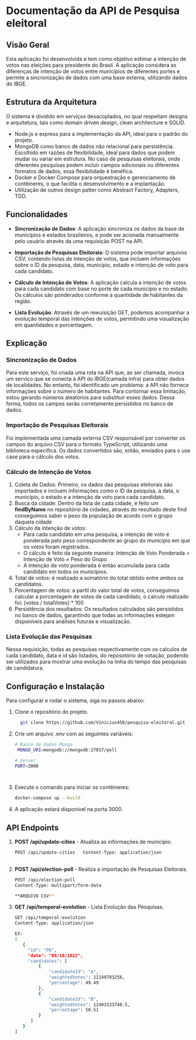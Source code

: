 # Documentação da API de Pesquisa eleitoral
## Visão Geral
Esta aplicação foi desenvolvida e tem como objetivo estimar a intenção de votos nas eleições para presidente do Brasil. A aplicação considera as diferenças de intenção de votos entre municípios de diferentes portes e permite a sincronização de dados com uma base externa, utilizando dados do IBGE.

## Estrutura da Arquitetura
O sistema é dividido em serviços desacoplados, no qual respeitam designs e arquitetura, tais como domain driven design, clean architecture e SOLID.
- Node.js e express para a implementação da API, ideal para o padrão do projeto.
- MongoDB como banco de dados não relacional para persistência. Escolhido em razões de flexibilidade, ideal para dados que podem mudar ou variar em estrutura. No caso de pesquisas eleitorais, onde diferentes pesquisas podem incluir campos adicionais ou diferentes formatos de dados, essa flexibilidade é benéfica.
- Docker e Docker Compose para orquestração e gerenciamento de contêineres, o que facilita o desenvolvimento e a implantação.
- Utilização de outros design patter como Abstract Factory, Adapters, TDD.

## Funcionalidades

- **Sincronização de Dados**: A aplicação sincroniza os dados da base de municípios e estados brasileiros, e pode ser acionada manualmente pelo usuário através da uma requisição POST na API.
  
- **Importação de Pesquisas Eleitorais**: O sistema pode importar arquivos CSV, contendo listas de intenção de votos, que incluem informações sobre o ID da pesquisa, data, município, estado e intenção de voto para cada candidato.

- **Cálculo de Intenção de Votos**: A aplicação calcula a intenção de votos para cada candidato com base no porte de cada município e no estado. Os cálculos são ponderados conforme a quantidade de habitantes da região.

- **Lista Evolução**: Através de um rewuisição GET, podemos acompanhar a evolução temporal das intenções de votos, permitindo uma visualização em quantidades e porcentagem.

## Explicação
### Sincronização de Dados
Para este serviço, foi criada uma rota na API que, ao ser chamada, invoca um serviço que se conecta à API do IBGE(camada infra) para obter dados de localidades. No entanto, foi identificado um problema: a API não fornece informações sobre o número de habitantes. Para contornar essa limitação, estou gerando números aleatórios para substituir esses dados. Dessa forma, todos os campos serão corretamente persistidos no banco de dados.

### Importação de Pesquisas Eleitorais
Foi implementada uma camada externa CSV responsável por converter os campos do arquivo CSV para o formato TypeScript, utilizando uma biblioteca específica. Os dados convertidos são, então, enviados para o use case para o cálculo dos votos.

### Cálculo de Intenção de Votos
1. Coleta de Dados: Primeiro, os dados das pesquisas eleitorais são importados e incluem informações como o ID da pesquisa, a data, o município, o estado e a intenção de voto para cada candidato.
2. Busca da cidade: Dentro da lista de cada cidade, é feito um **findByName** no repositório de cidades, através do resultado deste find conseguimos saber o peso da população de acordo com o grupo daquela cidade
3. Cálculo da intenção de votos:
   - Para cada candidato em uma pesquisa, a intenção de voto é ponderada pelo peso correspondente ao grupo do município em que os votos foram registrados.
   - O cálculo é feito da seguinte maneira: Intenção de Voto Ponderada = Intenção de Voto × Peso do Grupo
   - A intenção de voto ponderada é então acumulada para cada candidato em todos os municípios.
4. Total de votos: é realizado a somatório do total obtido entre ambos os candidatos.
5. Porcentagem de votos:  a partil do valor total de votos, conseguimos calcular a porcentagem de votos de cada candidato, o calculo realizado foi: (votes / totalVotes) * 100
6. Persistência dos resultados: Os resultados calculados são persistidos no banco de dados, garantindo que todas as informações estejam disponíveis para análises futuras e visualização.

### Lista Evolução das Pesquisas
Nessa requisição, todas as pesquisas respectivamente com os calculos de cada candidato, data e id são listados, do reposotório de votação, podendo ser utilizados para mostrar uma evolução na linha do tempo das pesquisas de candidatura.
   
## Configuração e Instalação
Para configurar e rodar o sistema, siga os passos abaixo:
1. Clone o repositório do projeto.
   ```bash
     git clone https://github.com/Vinicius458/pesquisa-eleitoral.git
   
2. Crie um arquivo .env com as seguintes variáveis:
   ```bash
   # Banco de dados Mongo
    MONGO_URI=mongodb://mongodb:27017/poll
   
   # Server
   PORT=3000




 3. Execute o comando para iniciar os contêineres:
    ```bash
    docker-compose up --build

 4. A aplicação estará disponível na porta 3000.

## API Endpoints
1. **POST /api/update-cities** - Atualiza as informações de município.
   ```bash
   POST /api/update-cities   Content-Type: application/json
      
2. **POST  /api/election-poll** - Realiza a importação de Pesquisas Eleitorais.
      ```bash
      POST /api/election-poll
      Content-Type: multipart/form-data

      **ARQUIVO CSV**

3. **GET  /api/temporal-evolution** - Lista Evolução das Pesquisas.
   ```bash
   GET /api/temporal-evolution
   Content-Type: application/json

   EX:
   [
	  {
		"id": "P6",
		"date": "09/10/2022",
		"candidates": [
			{
				"candidateId": "A",
				"weightedVotes": 12149783256,
				"percentage": 49.49
			},
			{
				"candidateId": "B",
				"weightedVotes": 12401533740.5,
				"percentage": 50.51
			}
		 ]
	  }
   ]

